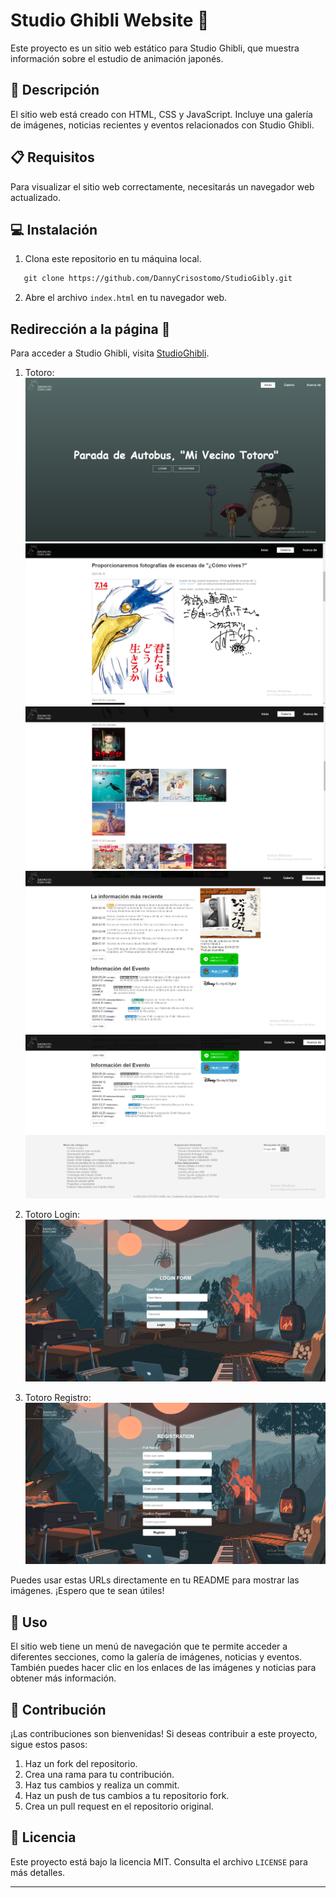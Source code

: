 # Studio Ghibli Website 🎥

Este proyecto es un sitio web estático para Studio Ghibli, que muestra información sobre el estudio de animación japonés.

## 📝 Descripción

El sitio web está creado con HTML, CSS y JavaScript. Incluye una galería de imágenes, noticias recientes y eventos relacionados con Studio Ghibli.

## 📋 Requisitos

Para visualizar el sitio web correctamente, necesitarás un navegador web actualizado.

## 💻 Instalación

1. Clona este repositorio en tu máquina local.
```markdown
   git clone https://github.com/DannyCrisostomo/StudioGibly.git
   ```
2. Abre el archivo `index.html` en tu navegador web.

## Redirección a la página 🔗

Para acceder a Studio Ghibli, visita [StudioGhibli](https://monumental-mooncake-e6c124.netlify.app/).

1. Totoro:
   ![Totoro](https://github.com/DannyCrisostomo/StudioGibly/blob/8c8a3209b331e811e3f60db87b185f579bfe36d4/Studio%20Ghibli/Tororo.png)
   ![Totoro](https://github.com/DannyCrisostomo/StudioGibly/blob/8c8a3209b331e811e3f60db87b185f579bfe36d4/Studio%20Ghibli/Tororo2.png)
   ![Totoro](https://github.com/DannyCrisostomo/StudioGibly/blob/8c8a3209b331e811e3f60db87b185f579bfe36d4/Studio%20Ghibli/Tororo3.png)
   ![Totoro](https://github.com/DannyCrisostomo/StudioGibly/blob/8c8a3209b331e811e3f60db87b185f579bfe36d4/Studio%20Ghibli/Tororo4.png)
   ![Totoro](https://github.com/DannyCrisostomo/StudioGibly/blob/8c8a3209b331e811e3f60db87b185f579bfe36d4/Studio%20Ghibli/Tororo5.png)

2. Totoro Login:
   ![Totoro Login](https://github.com/DannyCrisostomo/StudioGibly/blob/8c8a3209b331e811e3f60db87b185f579bfe36d4/Studio%20Ghibli/TororoLogin.png)

3. Totoro Registro:
   ![Totoro Registro](https://github.com/DannyCrisostomo/StudioGibly/blob/8c8a3209b331e811e3f60db87b185f579bfe36d4/Studio%20Ghibli/TororoRegistro.png)

Puedes usar estas URLs directamente en tu README para mostrar las imágenes. ¡Espero que te sean útiles!

## 🚀 Uso

El sitio web tiene un menú de navegación que te permite acceder a diferentes secciones, como la galería de imágenes, noticias y eventos. También puedes hacer clic en los enlaces de las imágenes y noticias para obtener más información.

## 🤝 Contribución

¡Las contribuciones son bienvenidas! Si deseas contribuir a este proyecto, sigue estos pasos:

1. Haz un fork del repositorio.
2. Crea una rama para tu contribución.
3. Haz tus cambios y realiza un commit.
4. Haz un push de tus cambios a tu repositorio fork.
5. Crea un pull request en el repositorio original.

## 📄 Licencia

Este proyecto está bajo la licencia MIT. Consulta el archivo `LICENSE` para más detalles.

---
```
